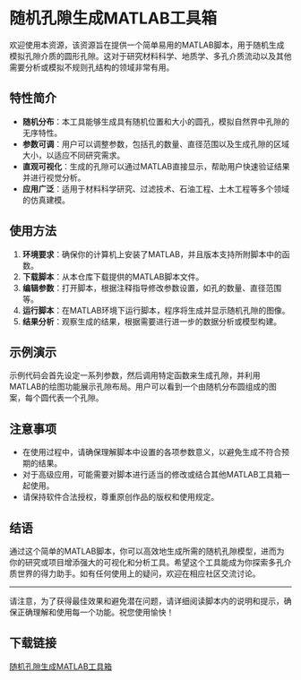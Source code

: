# 随机孔隙生成MATLAB工具箱

欢迎使用本资源，该资源旨在提供一个简单易用的MATLAB脚本，用于随机生成模拟孔隙介质的圆形孔隙。这对于研究材料科学、地质学、多孔介质流动以及其他需要分析或模拟不规则孔结构的领域非常有用。

## 特性简介

- **随机分布**：本工具能够生成具有随机位置和大小的圆孔，模拟自然界中孔隙的无序特性。
- **参数可调**：用户可以调整参数，包括孔的数量、直径范围以及生成孔隙的区域大小，以适应不同研究需求。
- **直观可视化**：生成的孔隙可以通过MATLAB直接显示，帮助用户快速验证结果并进行视觉分析。
- **应用广泛**：适用于材料科学研究、过滤技术、石油工程、土木工程等多个领域的仿真建模。

## 使用方法

1. **环境要求**：确保你的计算机上安装了MATLAB，并且版本支持所附脚本中的函数。
2. **下载脚本**：从本仓库下载提供的MATLAB脚本文件。
3. **编辑参数**：打开脚本，根据注释指导修改参数设置，如孔的数量、直径范围等。
4. **运行脚本**：在MATLAB环境下运行脚本，程序将生成并显示随机孔隙的图像。
5. **结果分析**：观察生成的结果，根据需要进行进一步的数据分析或模型构建。

## 示例演示

示例代码会首先设定一系列参数，然后调用特定函数来生成孔隙，并利用MATLAB的绘图功能展示孔隙布局。用户可以看到一个由随机分布圆组成的图案，每个圆代表一个孔隙。

## 注意事项

- 在使用过程中，请确保理解脚本中设置的各项参数意义，以避免生成不符合预期的结果。
- 对于高级应用，可能需要对脚本进行适当的修改或结合其他MATLAB工具箱一起使用。
- 请保持软件合法授权，尊重原创作品的版权和使用规定。

## 结语

通过这个简单的MATLAB脚本，你可以高效地生成所需的随机孔隙模型，进而为你的研究或项目增添强大的可视化和分析工具。希望这个工具能成为你探索多孔介质世界的得力助手。如有任何使用上的疑问，欢迎在相应社区交流讨论。

---

请注意，为了获得最佳效果和避免潜在问题，请详细阅读脚本内的说明和提示，确保正确理解和使用每一个功能。祝您使用愉快！

## 下载链接

[随机孔隙生成MATLAB工具箱](https://pan.quark.cn/s/a982ca367934)